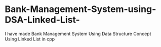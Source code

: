 # Bank-Management-System-using-DSA-Linked-List-
I have made Bank Management System Using Data Structure Concept Using Linked List in cpp
